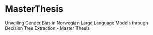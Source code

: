 # MasterThesis
Unveiling Gender Bias in Norwegian Large Language Models through Decision Tree Extraction - Master Thesis
